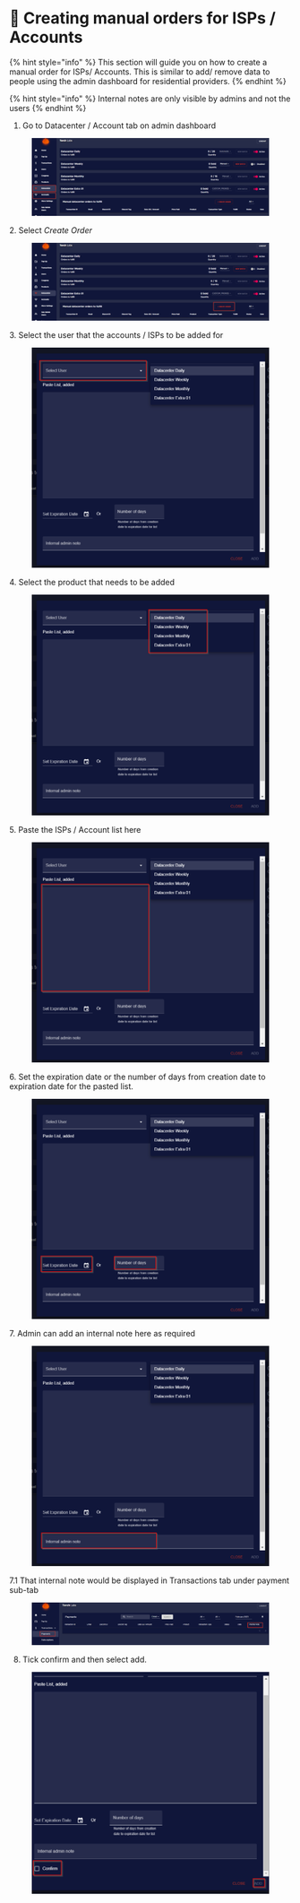 # 📂 Creating manual orders for ISPs / Accounts

{% hint style="info" %}
This section will guide you on how to create a manual order for ISPs/ Accounts. This is similar to add/ remove data to people using the admin dashboard for residential providers.
{% endhint %}

{% hint style="info" %}
Internal notes are only visible by admins and not the users
{% endhint %}

1. Go to Datacenter / Account tab on admin dashboard

<figure><img src="../.gitbook/assets/1 (6).png" alt=""><figcaption></figcaption></figure>

2\. Select _Create Order_

<figure><img src="../.gitbook/assets/2 (3).png" alt=""><figcaption></figcaption></figure>

3\. Select the user that the accounts / ISPs to be added for

<figure><img src="../.gitbook/assets/a (1).png" alt=""><figcaption></figcaption></figure>

4\. Select the product that needs to be added

<figure><img src="../.gitbook/assets/b.png" alt=""><figcaption></figcaption></figure>

5\. Paste the ISPs / Account list here

<figure><img src="../.gitbook/assets/c.png" alt=""><figcaption></figcaption></figure>

6\. Set the expiration date or the number of days from creation date to expiration date for the pasted list.

<figure><img src="../.gitbook/assets/d.png" alt=""><figcaption></figcaption></figure>

7\. Admin can add an internal note here as required

<figure><img src="../.gitbook/assets/e.png" alt=""><figcaption></figcaption></figure>

7.1 That internal note would be displayed in Transactions tab under payment sub-tab

<figure><img src="../.gitbook/assets/3 (3).png" alt=""><figcaption></figcaption></figure>

8. Tick confirm and then select add.

<figure><img src="../.gitbook/assets/f.png" alt=""><figcaption></figcaption></figure>


